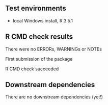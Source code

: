 ## Test environments

* local Windows install, R 3.5.1



## R CMD check results

There were no ERRORs, WARNINGs or NOTEs

First submission of the package

R CMD check succeeded



## Downstream dependencies

There are no downstream dependencies (yet!)
